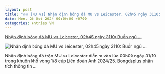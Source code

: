 ```yaml
---
layout: post
title: "🔥🔥 [MU vs] Nhận định bóng đá MU vs Leicester, 02h45 ngày 3110: Buồn ngủ ..."
date: Mon, 28 Oct 2024 00:00:00 +0700
categories: entries VN
---
```

[Nhận định bóng đá MU vs Leicester, 02h45 ngày 3110: Buồn ngủ ...](https://bongdaplus.vn/cup-lien-doan-anh/nhan-dinh-bong-da-mu-vs-leicester-02h45-ngay-31-10-4481922410.html)

![Nhận định bóng đá MU vs Leicester, 02h45 ngày 3110: Buồn ngủ ...](https://cdn.bongdaplus.vn/Assets/Media/2024/10/28/42/MU-vs-Leicester-nhan-dinh.jpg)

Nhận định bóng đá trận MU vs Leicester diễn ra vào lúc 00h00 ngày 31/10 trong khuôn khổ vòng 1/8 cúp Liên đoàn Anh 2024/25. Bongdaplus phân tích thông tin ...

